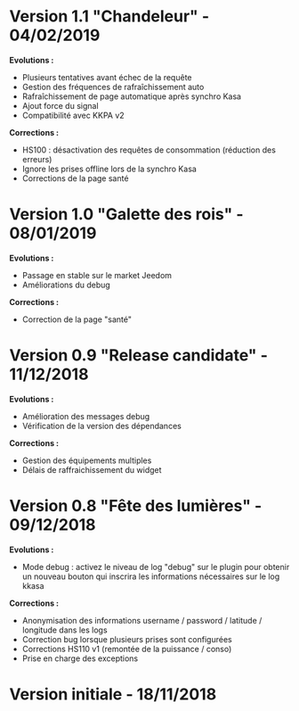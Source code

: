Version 1.1 "Chandeleur" - 04/02/2019
===
**Evolutions :**
* Plusieurs tentatives avant échec de la requête
* Gestion des fréquences de rafraîchissement auto
* Rafraîchissement de page automatique après synchro Kasa
* Ajout force du signal
* Compatibilité avec KKPA v2

**Corrections :**
* HS100 : désactivation des requêtes de consommation (réduction des erreurs)
* Ignore les prises offline lors de la synchro Kasa
* Corrections de la page santé

Version 1.0 "Galette des rois" - 08/01/2019
===
**Evolutions :**
* Passage en stable sur le market Jeedom
* Améliorations du debug

**Corrections :**
* Correction de la page "santé"

Version 0.9 "Release candidate" - 11/12/2018
===
**Evolutions :**
* Amélioration des messages debug
* Vérification de la version des dépendances

**Corrections :**
* Gestion des équipements multiples
* Délais de raffraichissement du widget

Version 0.8 "Fête des lumières" - 09/12/2018
===
**Evolutions :**
* Mode debug : activez le niveau de log "debug" sur le plugin pour obtenir un nouveau bouton qui inscrira les informations nécessaires sur le log kkasa

**Corrections :**
* Anonymisation des informations username / password / latitude / longitude dans les logs
* Correction bug lorsque plusieurs prises sont configurées
* Corrections HS110 v1 (remontée de la puissance / conso)
* Prise en charge des exceptions

Version initiale - 18/11/2018
===
